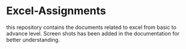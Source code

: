 # Excel-Assignments
this repository contains the documents related to excel from basic to advance level.
Screen shots has been added in the documentation for better understanding.
